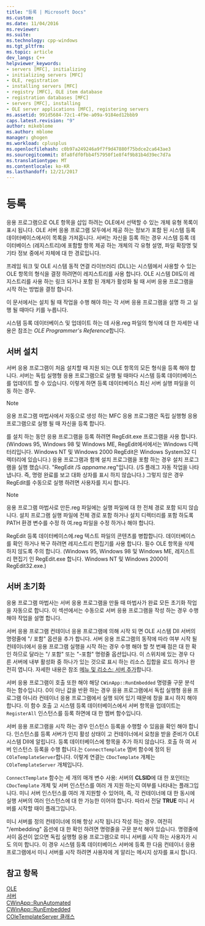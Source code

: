 ```yaml
---
title: "등록 | Microsoft Docs"
ms.custom: 
ms.date: 11/04/2016
ms.reviewer: 
ms.suite: 
ms.technology: cpp-windows
ms.tgt_pltfrm: 
ms.topic: article
dev_langs: C++
helpviewer_keywords:
- servers [MFC], initializing
- initializing servers [MFC]
- OLE, registration
- installing servers [MFC]
- registry [MFC], OLE item database
- registration databases [MFC]
- servers [MFC], installing
- OLE server applications [MFC], registering servers
ms.assetid: 991d5684-72c1-4f9e-a09a-9184ed12bbb9
caps.latest.revision: "9"
author: mikeblome
ms.author: mblome
manager: ghogen
ms.workload: cplusplus
ms.openlocfilehash: c0b97a249246a9f7f9d47880f75bdce2ca643ae3
ms.sourcegitcommit: 8fa8fdf0fbb4f57950f1e8f4f9b81b4d39ec7d7a
ms.translationtype: MT
ms.contentlocale: ko-KR
ms.lasthandoff: 12/21/2017
---
```

# <a name="registration"></a>등록
응용 프로그램으로 OLE 항목을 삽입 하려는 OLE에서 선택할 수 있는 개체 유형 목록이 표시 됩니다. OLE 서버 응용 프로그램 모두에서 제공 하는 정보가 포함 된 시스템 등록 데이터베이스에서이 목록을 가져옵니다. 서버는 자신을 등록 하는 경우 시스템 등록 데이터베이스 (레지스트리)에 포함할 항목 제공 하는 개체의 각 유형 설명, 파일 확장명 및 기타 정보 중에서 자체에 대 한 경로입니다.  
  
 프레임 워크 및 OLE 시스템 동적 연결 라이브러리 (DLL)는 시스템에서 사용할 수 있는 OLE 항목의 형식을 결정 하려면이 레지스트리를 사용 합니다. OLE 시스템 Dll도이 레지스트리를 사용 하는 링크 되거나 포함 된 개체가 활성화 될 때 서버 응용 프로그램을 시작 하는 방법을 결정 합니다.  
  
 이 문서에서는 설치 될 때 작업을 수행 해야 하는 각 서버 응용 프로그램을 설명 하 고 실행 될 때마다 키를 누릅니다.  
  
 시스템 등록 데이터베이스 및 업데이트 하는 데 사용.reg 파일의 형식에 대 한 자세한 내용은 참조는 *OLE Programmer's Reference*합니다.  
  
##  <a name="_core_server_installation"></a>서버 설치  
 서버 응용 프로그램이 처음 설치할 때 지원 되는 OLE 항목의 모든 형식을 등록 해야 합니다. 서버는 독립 실행형 응용 프로그램으로 실행 될 때마다 시스템 등록 데이터베이스를 업데이트 할 수 있습니다. 이렇게 하면 등록 데이터베이스 최신 서버 실행 파일을 이동 하는 경우.  
  
> [!NOTE]
>  응용 프로그램 마법사에서 자동으로 생성 하는 MFC 응용 프로그램은 독립 실행형 응용 프로그램으로 실행 될 때 자신을 등록 합니다.  
  
 를 설치 하는 동안 응용 프로그램을 등록 하려면 RegEdit.exe 프로그램을 사용 합니다. (Windows 95, Windows 98 및 Windows ME, RegEdit에서에서는 Windows 디렉터리입니다. Windows NT 및 Windows 2000 RegEdit은 Windows System32 디렉터리에 있습니다.) 응용 프로그램과 함께 설치 프로그램을 포함 하는 경우 설치 프로그램을 실행 했습니다. "RegEdit /S *appname*.reg"입니다. (/S 플래그 자동 작업을 나타냅니다. 즉, 명령 완료를 보고 대화 상자를 표시 하지 않습니다.) 그렇지 않은 경우 RegEdit를 수동으로 실행 하려면 사용자를 지시 합니다.  
  
> [!NOTE]
>  응용 프로그램 마법사로 만든.reg 파일에는 실행 파일에 대 한 전체 경로 포함 되지 않습니다. 설치 프로그램 실행 파일에 전체 경로 포함 하거나 설치 디렉터리를 포함 하도록 PATH 환경 변수를 수정 하 여.reg 파일을 수정 하거나 해야 합니다.  
  
 RegEdit 등록 데이터베이스에.reg 텍스트 파일의 콘텐츠를 병합합니다. 데이터베이스를 확인 하거나 복구 하려면 레지스트리 편집기를 사용 합니다. 필수 OLE 항목을 삭제 하지 않도록 주의 합니다. (Windows 95, Windows 98 및 Windows ME, 레지스트리 편집기 인 RegEdit.exe 합니다. Windows NT 및 Windows 2000이 RegEdit32.exe.)  
  
##  <a name="_core_server_initialization"></a>서버 초기화  
 응용 프로그램 마법사는 서버 응용 프로그램을 만들 때 마법사가 완료 모든 초기화 작업을 자동으로 합니다. 이 섹션에서는 수동으로 서버 응용 프로그램을 작성 하는 경우 수행 해야 작업을 설명 합니다.  
  
 서버 응용 프로그램 컨테이너 응용 프로그램에 의해 시작 되 면 OLE 시스템 Dll 서버의 명령줄에 "/ 포함" 옵션을 추가 합니다. 서버 응용 프로그램의 동작에 따라 여부 시작 될 컨테이너에서 응용 프로그램 실행을 시작 하는 경우 수행 해야 할 첫 번째 점은 대 한 확인 하므로 달라는 "/ 포함" 또는 "-포함" 명령줄 옵션입니다. 이 스위치에 있는 경우 다른 서버에 내부 활성화 중 하나가 있는 것으로 표시 하는 리소스 집합을 로드 하거나 완전히 엽니다. 자세한 내용은 참조 [메뉴 및 리소스: 서버 추가](../mfc/menus-and-resources-server-additions.md)합니다.  
  
 서버 응용 프로그램이 호출 또한 해야 해당 `CWinApp::RunEmbedded` 명령줄 구문 분석 하는 함수입니다. 0이 아닌 값을 반환 하는 경우 응용 프로그램에서 독립 실행형 응용 프로그램 아니라 컨테이너 응용 프로그램에서 실행 되어 있기 때문에 창을 표시 하지 해야 합니다. 이 함수 호출 고 시스템 등록 데이터베이스에서 서버 항목을 업데이트는 `RegisterAll` 인스턴스를 등록 하면에 대 한 멤버 함수입니다.  
  
 서버 응용 프로그램을 시작 하는 경우 인스턴스 등록을 수행할 수 있음을 확인 해야 합니다. 인스턴스를 등록 서버가 인지 활성 상태이 고 컨테이너에서 요청을 받을 준비가 OLE 시스템 Dll에 알립니다. 등록 데이터베이스에 항목을 추가 하지 않습니다. 호출 하 여 서버 인스턴스 등록을 수행 합니다.는 `ConnectTemplate` 멤버 함수에 정의 된 `COleTemplateServer`합니다. 이렇게 연결는 `CDocTemplate` 개체는 `COleTemplateServer` 개체입니다.  
  
 `ConnectTemplate` 함수는 세 개의 매개 변수 사용: 서버의 **CLSID**에 대 한 포인터는 `CDocTemplate` 개체 및 서버 인스턴스를 여러 개 지원 하는지 여부를 나타내는 플래그입니다. 미니 서버 인스턴스를 여러 개 지원할 수 있어야, 즉, 각 컨테이너에 대 한 동시에 실행 서버의 여러 인스턴스에 대 한 가능한 이어야 합니다. 따라서 전달 **TRUE** 미니 서버를 시작할 때이 플래그입니다.  
  
 미니 서버를 정의 컨테이너에 의해 항상 시작 됩니다 작성 하는 경우. 여전히 "/embedding" 옵션에 대 한 확인 하려면 명령줄을 구문 분석 해야 있습니다. 명령줄에서이 옵션이 없으면 독립 실행형 응용 프로그램으로 미니 서버를 시작 하는 사용자가 시도 의미 합니다. 이 경우 시스템 등록 데이터베이스 서버에 등록 한 다음 컨테이너 응용 프로그램에서 미니 서버를 시작 하려면 사용자에 게 알리는 메시지 상자를 표시 합니다.  
  
## <a name="see-also"></a>참고 항목  
 [OLE](../mfc/ole-in-mfc.md)   
 [서버](../mfc/servers.md)   
 [CWinApp::RunAutomated](../mfc/reference/cwinapp-class.md#runautomated)   
 [CWinApp::RunEmbedded](../mfc/reference/cwinapp-class.md#runembedded)   
 [COleTemplateServer 클래스](../mfc/reference/coletemplateserver-class.md)
